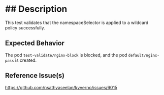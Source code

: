 # ## Description

This test validates that the namespaceSelector is applied to a wildcard policy successfully.

## Expected Behavior

The pod `test-validate/nginx-block` is blocked, and the pod `default/nginx-pass` is created.


## Reference Issue(s)

https://github.com/nsathyaseelan/kyverno/issues/6015